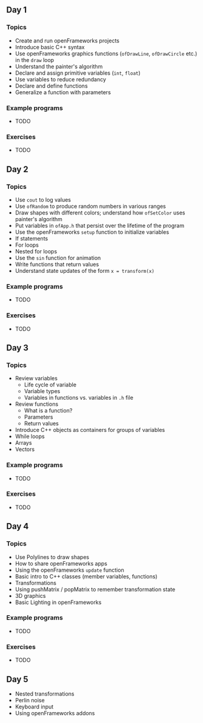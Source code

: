 ## Day 1

### Topics

- Create and run openFrameworks projects
- Introduce basic C++ syntax
- Use openFrameworks graphics functions (`ofDrawLine`, `ofDrawCircle` etc.) in the `draw` loop
- Understand the painter's algorithm
- Declare and assign primitive variables (`int`, `float`)
- Use variables to reduce redundancy
- Declare and define functions
- Generalize a function with parameters

### Example programs

- TODO

### Exercises

- TODO


## Day 2

### Topics

- Use `cout` to log values
- Use `ofRandom` to produce random numbers in various ranges
- Draw shapes with different colors; understand how `ofSetColor` uses painter's algorithm
- Put variables in `ofApp.h` that persist over the lifetime of the program
- Use the openFrameworks `setup` function to initialize variables
- If statements
- For loops
- Nested for loops
- Use the `sin` function for animation
- Write functions that return values
- Understand state updates of the form `x = transform(x)`

### Example programs

- TODO

### Exercises

- TODO



## Day 3

### Topics

- Review variables
  - Life cycle of variable
  - Variable types
  - Variables in functions vs. variables in `.h` file
- Review functions
  - What is a function?
  - Parameters
  - Return values
- Introduce C++ objects as containers for groups of variables
- While loops
- Arrays
- Vectors

### Example programs

- TODO

### Exercises

- TODO

## Day 4

### Topics

- Use Polylines to draw shapes
- How to share openFrameworks apps
- Using the openFrameworks `update` function
- Basic intro to C++ classes (member variables, functions)
- Transformations
- Using pushMatrix / popMatrix to remember transformation state
- 3D graphics
- Basic Lighting in openFrameworks

### Example programs

- TODO

### Exercises

- TODO

## Day 5

- Nested transformations
- Perlin noise
- Keyboard input
- Using openFrameworks addons
